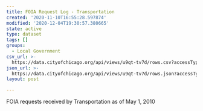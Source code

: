 ```yaml
---
title: FOIA Request Log - Transportation
created: '2020-11-10T16:55:28.597874'
modified: '2020-12-04T19:30:57.380665'
state: active
type: dataset
tags: []
groups:
  - Local Government
csv_url: >-
  https://data.cityofchicago.org/api/views/u9qt-tv7d/rows.csv?accessType=DOWNLOAD
json_url: >-
  https://data.cityofchicago.org/api/views/u9qt-tv7d/rows.json?accessType=DOWNLOAD
layout: post

---
```

FOIA requests received by Transportation as of May 1, 2010

